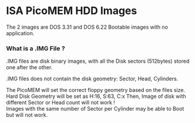 # ISA PicoMEM HDD Images

The 2 images are DOS 3.31 and DOS 6.22 Bootable images with no application.

### What is a .IMG File ?

.IMG files are disk binary images, with all the Disk sectors (512bytes) stored one after the other.<br />

.IMG files does not contain the disk geometry: Sector, Head, Cylinders.<br />

The PicoMEM will set the correct floppy geometry based on the files size.<br />
Hard Disk Geometry will be set as H:16, S:63, C:x Then, Image of disk with different Sector or Head count will not work !<br />
Images with the same number of Sector per Cylinder may be able to Boot but will not work.<br />
